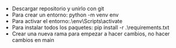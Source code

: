 - Descargar repositorio y unirlo con git
- Para crear un entorno: python -m venv env
- Para activar el entorno:.\env\Scripts\activate
- Para instalar todos los paquetes: pip install -r .\requirements.txt
- Crear una nueva rama para empezar a hacer cambios, no hacer cambios en main
